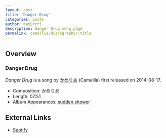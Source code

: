 ```yaml
---
layout: post
title: "Danger Drug"
categories: posts
author: KatGrrrl
description: Danger Drug song page
permalink: camellia/discography/:title
---
```


## Overview

### Danger Drug

*Danger Drug* is a song by [かめりあ](/camellia) (Camellia) first released on 2014-08-17.

* Composition: かめりあ
* Length: 07:51
* Album Appearances: [sudden shower](/camellia/albums/sudden-shower)

## External Links

* [Spotify](https://open.spotify.com/track/5qfUlav1fePjevUDigExZB?si=752ddb40716940be)
